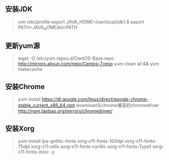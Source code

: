 ## 安装JDK
 > vim /etc/profile
 > export JAVA_HOME=/usr/local/jdk1.8
 > export PATH=$JAVA_HOME/bin:$PATH

## 更新yum源
> wget -O /etc/yum.repos.d/CentOS-Base.repo http://mirrors.aliyun.com/repo/Centos-7.repo
> yum clean all && yum makecache

## 安装Chrome
> yum install https://dl.google.com/linux/direct/google-chrome-stable_current_x86_64.rpm
> download与chrome兼容的chromedriver http://npm.taobao.org/mirrors/chromedriver/

## 安装Xorg
> yum install ipa-gothic-fonts xorg-x11-fonts-100dpi xorg-x11-fonts-75dpi xorg-x11-utils xorg-x11-fonts-cyrillic xorg-x11-fonts-Type1 xorg-x11-fonts-misc -y
